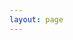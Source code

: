 ```yaml
---
layout: page
---
```


<head>
    <style>
        body {
        }
        .project {
            line-height: 1;
        }
        .project-title {
            font-size: 1.5em;
            color: black;
        }
        .company-year {
            font-style: italic;
            margin-bottom: 10px;
        }
        .section-title {
            font-weight: bold;
            line-height: 1;
            margin-bottom: -10px;
        }

    </style>
</head>
<body>
    <!-- Project 1 -->
    <div class="project">
        <div class="project-title">Project 1: IoT architecture "ROCA connect/Laufen Smart</div>
        <div class="company-year">Company: LAUFEN Bathrooms AG | Year: 2021-2024</div>
        <div class="section-title">The project goals?</div>
        <p>A smart building management system for ROCA IoT devices with iOS/Android apps allowing operators to control and configure sanitary ware via Bluetooth Low Energy. A web interface connects to the "Laufen Smart" cloud for monitoring, analysis, and control of products and gateways. An Ethernet/LTE gateway enables remote maintenance and control without the mobile app, both developed with an external partner.
        <a href="https://www.roca.com/connect">ROCA connect</a> and <a href="https://www.laufen.ch/smart">LAUFEN smart</a> </p>
        <p></p>
        <div class="section-title">My scope of work/tasks in the project?:</div>
        <p>Collecting the requirements of product owners, Management of the project for the brand LAUFEN, Creating API, Training of trainee team, answering customer inquiries, creating reports for management and product owners, Creating of documentations/manuals and certification</p>
        <div class="section-title">My gained skills?:</div>
        <ul>
            <li>Microsoft DevOps: Rapid agile project progress through continous backlog management. High quality soft- and hardware with manual tests, A/B testing and functional tests</li>
            <li>Protyping: Created valuable prototypes with arduino for Proof-of-concepts</li>
            <li>Communication: Building and strengthening relationships with suppliers, customers and internal product owners.</li>
            <li>Data pipeline: Created an industry-leading IoT architecture using Azure Services.</li>
            <li>Data visualisation and user interfaces: Creation of a user-friendly interface for data visualisation and device control.</li>           
            <li>Requirements engineer: Development of end-to-end solutions that fulfil all approval criteria and requirements.</li>
        </ul>
    </div>
    <hr>
    <!-- Project 2 -->
    <div class="project">
        <div class="project-title">Project 2: Proof-of-concept of a touchless washbasin (diploma thesis for MAS Automation Management)</div>
        <div class="company-year">Company: LAUFEN Bathrooms AG + FHNW | Year: 2022</div>
        <div class="section-title">The project goals?</div>
        <p>Conception and realisation of a prototype for a touchless ceramic washbasin without tap using sensor fusion.</p>
        <p></p>
        <div class="section-title">My scope of work/tasks in the project?:</div>
        <p>Realisation of the entire project using the waterfall method. Requirements analysis, concept development, prototype realisation, documentation.</p>
        <div class="section-title">My gained skills?:</div>
        <ul>
            <li>Requirment engineering: Collection of innovative ideas for a new type of water-bearing washbasin product without a tap.</li>
            <li>Analysing and brainstorming: Created a valuable prototype with Arduino for Proof-of-concept</li>
            <li>Sensor technologies: To ensure intuitive use, I have combined several sensor technologies (sensor fusion). </li>
        </ul>
    </div>
    <hr>
        <!-- Project 3 -->
    <div class="project">
        <div class="project-title">Project 3: Building 1 Areal Uptown Industrie 4.0 in Münchenstein, Switzerland</div>
        <div class="company-year">Company: Amstein + Walthert Basel AG | Year: 2018-2021</div>
        <div class="section-title">The project goals?</div>
        <p>Planning and design of building automation, HVAC conception and BIM drawing.</p>
        <p></p>
        <div class="section-title">My scope of work/tasks in the project?:</div>
        <p>AutoCAD Revit, Dalux, control technology, coordination, BIM standards and guidelines</p>
        <div class="section-title">My gained skills?:</div>
        <ul>
            <li>Engineering: Engineering of HVAC systems (Heating and air) of the building 1.</li>
            <li>Modelling: Modelling of the </li>
            <li>Sensor technologies: To ensure intuitive use, I have combined several sensor technologies (sensor fusion). </li>
        </ul>
    </div>
    <hr>
</body>